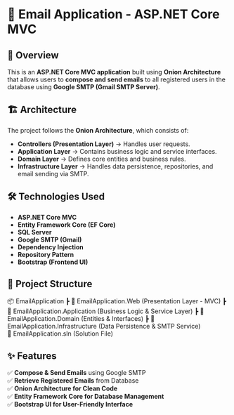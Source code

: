 # 📧 Email Application - ASP.NET Core MVC

## 🚀 Overview
This is an **ASP.NET Core MVC application** built using **Onion Architecture** that allows users to **compose and send emails** to all registered users in the database using **Google SMTP (Gmail SMTP Server)**.

## 🏗️ Architecture
The project follows the **Onion Architecture**, which consists of:
- **Controllers (Presentation Layer)** → Handles user requests.
- **Application Layer** → Contains business logic and service interfaces.
- **Domain Layer** → Defines core entities and business rules.
- **Infrastructure Layer** → Handles data persistence, repositories, and email sending via SMTP.

## 🛠️ Technologies Used
- **ASP.NET Core MVC**
- **Entity Framework Core (EF Core)**
- **SQL Server**
- **Google SMTP (Gmail)**
- **Dependency Injection**
- **Repository Pattern**
- **Bootstrap (Frontend UI)**

## 📂 Project Structure
📦 EmailApplication 
┣ 📂 EmailApplication.Web (Presentation Layer - MVC) 
┣ 📂 EmailApplication.Application (Business Logic & Service Layer) 
┣ 📂 EmailApplication.Domain (Entities & Interfaces) 
┣ 📂 EmailApplication.Infrastructure (Data Persistence & SMTP Service)  
 📜 EmailApplication.sln (Solution File)

## ✨ Features
✅ **Compose & Send Emails** using Google SMTP  
✅ **Retrieve Registered Emails** from Database  
✅ **Onion Architecture for Clean Code**  
✅ **Entity Framework Core for Database Management**  
✅ **Bootstrap UI for User-Friendly Interface**  





